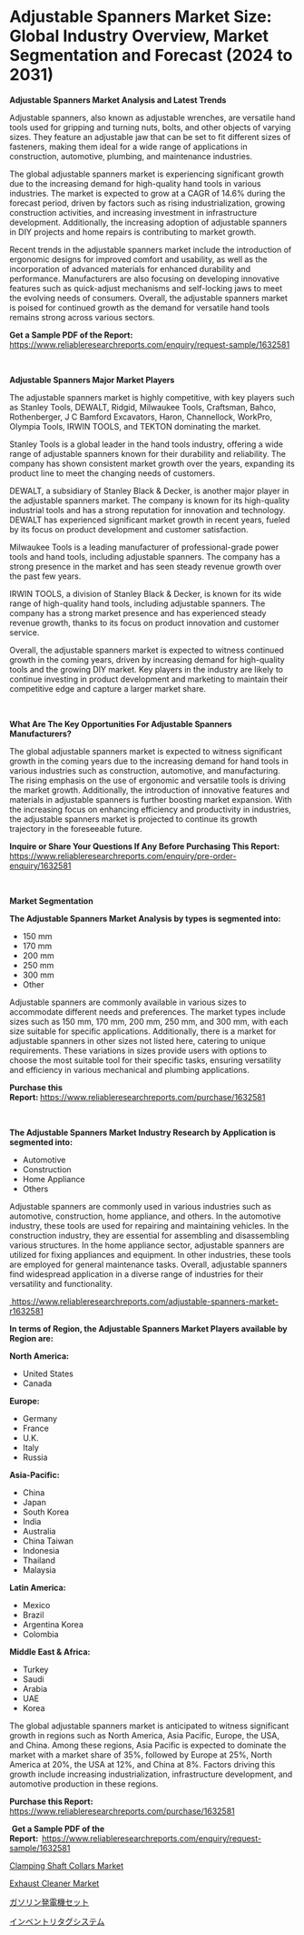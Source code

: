<p><h1>Adjustable Spanners Market Size: Global Industry Overview, Market Segmentation and Forecast (2024 to 2031)</h1></p><p><strong>Adjustable Spanners Market Analysis and Latest Trends</strong></p>
<p><p>Adjustable spanners, also known as adjustable wrenches, are versatile hand tools used for gripping and turning nuts, bolts, and other objects of varying sizes. They feature an adjustable jaw that can be set to fit different sizes of fasteners, making them ideal for a wide range of applications in construction, automotive, plumbing, and maintenance industries.</p><p>The global adjustable spanners market is experiencing significant growth due to the increasing demand for high-quality hand tools in various industries. The market is expected to grow at a CAGR of 14.6% during the forecast period, driven by factors such as rising industrialization, growing construction activities, and increasing investment in infrastructure development. Additionally, the increasing adoption of adjustable spanners in DIY projects and home repairs is contributing to market growth.</p><p>Recent trends in the adjustable spanners market include the introduction of ergonomic designs for improved comfort and usability, as well as the incorporation of advanced materials for enhanced durability and performance. Manufacturers are also focusing on developing innovative features such as quick-adjust mechanisms and self-locking jaws to meet the evolving needs of consumers. Overall, the adjustable spanners market is poised for continued growth as the demand for versatile hand tools remains strong across various sectors.</p></p>
<p><strong>Get a Sample PDF of the Report:&nbsp;</strong> <a href="https://www.reliableresearchreports.com/enquiry/request-sample/1632581">https://www.reliableresearchreports.com/enquiry/request-sample/1632581</a></p>
<p>&nbsp;</p>
<p><strong>Adjustable Spanners Major Market Players</strong></p>
<p><p>The adjustable spanners market is highly competitive, with key players such as Stanley Tools, DEWALT, Ridgid, Milwaukee Tools, Craftsman, Bahco, Rothenberger, J C Bamford Excavators, Haron, Channellock, WorkPro, Olympia Tools, IRWIN TOOLS, and TEKTON dominating the market.</p><p>Stanley Tools is a global leader in the hand tools industry, offering a wide range of adjustable spanners known for their durability and reliability. The company has shown consistent market growth over the years, expanding its product line to meet the changing needs of customers.</p><p>DEWALT, a subsidiary of Stanley Black & Decker, is another major player in the adjustable spanners market. The company is known for its high-quality industrial tools and has a strong reputation for innovation and technology. DEWALT has experienced significant market growth in recent years, fueled by its focus on product development and customer satisfaction.</p><p>Milwaukee Tools is a leading manufacturer of professional-grade power tools and hand tools, including adjustable spanners. The company has a strong presence in the market and has seen steady revenue growth over the past few years.</p><p>IRWIN TOOLS, a division of Stanley Black & Decker, is known for its wide range of high-quality hand tools, including adjustable spanners. The company has a strong market presence and has experienced steady revenue growth, thanks to its focus on product innovation and customer service.</p><p>Overall, the adjustable spanners market is expected to witness continued growth in the coming years, driven by increasing demand for high-quality tools and the growing DIY market. Key players in the industry are likely to continue investing in product development and marketing to maintain their competitive edge and capture a larger market share.</p></p>
<p>&nbsp;</p>
<p><strong>What Are The Key Opportunities For Adjustable Spanners Manufacturers?</strong></p>
<p><p>The global adjustable spanners market is expected to witness significant growth in the coming years due to the increasing demand for hand tools in various industries such as construction, automotive, and manufacturing. The rising emphasis on the use of ergonomic and versatile tools is driving the market growth. Additionally, the introduction of innovative features and materials in adjustable spanners is further boosting market expansion. With the increasing focus on enhancing efficiency and productivity in industries, the adjustable spanners market is projected to continue its growth trajectory in the foreseeable future.</p></p>
<p><strong>Inquire or Share Your Questions If Any Before Purchasing This Report:</strong> <a href="https://www.reliableresearchreports.com/enquiry/pre-order-enquiry/1632581">https://www.reliableresearchreports.com/enquiry/pre-order-enquiry/1632581</a></p>
<p>&nbsp;</p>
<p><strong>Market Segmentation</strong></p>
<p><strong>The Adjustable Spanners Market Analysis by types is segmented into:</strong></p>
<p><ul><li>150 mm</li><li>170 mm</li><li>200 mm</li><li>250 mm</li><li>300 mm</li><li>Other</li></ul></p>
<p><p>Adjustable spanners are commonly available in various sizes to accommodate different needs and preferences. The market types include sizes such as 150 mm, 170 mm, 200 mm, 250 mm, and 300 mm, with each size suitable for specific applications. Additionally, there is a market for adjustable spanners in other sizes not listed here, catering to unique requirements. These variations in sizes provide users with options to choose the most suitable tool for their specific tasks, ensuring versatility and efficiency in various mechanical and plumbing applications.</p></p>
<p><strong>Purchase this Report:&nbsp;</strong><a href="https://www.reliableresearchreports.com/purchase/1632581">https://www.reliableresearchreports.com/purchase/1632581</a></p>
<p>&nbsp;</p>
<p><strong>The Adjustable Spanners Market Industry Research by Application is segmented into:</strong></p>
<p><ul><li>Automotive</li><li>Construction</li><li>Home Appliance</li><li>Others</li></ul></p>
<p><p>Adjustable spanners are commonly used in various industries such as automotive, construction, home appliance, and others. In the automotive industry, these tools are used for repairing and maintaining vehicles. In the construction industry, they are essential for assembling and disassembling various structures. In the home appliance sector, adjustable spanners are utilized for fixing appliances and equipment. In other industries, these tools are employed for general maintenance tasks. Overall, adjustable spanners find widespread application in a diverse range of industries for their versatility and functionality.</p></p>
<p><a href="https://www.reliableresearchreports.com/adjustable-spanners-market-r1632581">&nbsp;https://www.reliableresearchreports.com/adjustable-spanners-market-r1632581</a></p>
<p><strong>In terms of Region, the Adjustable Spanners Market Players available by Region are:</strong></p>
<p>
    <p> <strong> North America: </strong>
        <ul>
            <li>United States</li>
            <li>Canada</li>
        </ul>
        </p> 
    <p> <strong> Europe: </strong>
        <ul>
            <li>Germany</li>
            <li>France</li>
            <li>U.K.</li>
            <li>Italy</li>
            <li>Russia</li>
        </ul>
        </p> 
    <p> <strong> Asia-Pacific: </strong>
        <ul>
            <li>China</li>
            <li>Japan</li>
            <li>South Korea</li>
            <li>India</li>
            <li>Australia</li>
            <li>China Taiwan</li>
            <li>Indonesia</li>
            <li>Thailand</li>
            <li>Malaysia</li>
        </ul>
        </p> 
    <p> <strong> Latin America: </strong>
        <ul>
            <li>Mexico</li>
            <li>Brazil</li>
            <li>Argentina Korea</li>
            <li>Colombia</li>
        </ul>
        </p> 
    <p> <strong> Middle East & Africa: </strong>
        <ul>
            <li>Turkey</li>
            <li>Saudi</li>
            <li>Arabia</li>
            <li>UAE</li>
            <li>Korea</li>
        </ul>
    </p>
    </p>
<p><p>The global adjustable spanners market is anticipated to witness significant growth in regions such as North America, Asia Pacific, Europe, the USA, and China. Among these regions, Asia Pacific is expected to dominate the market with a market share of 35%, followed by Europe at 25%, North America at 20%, the USA at 12%, and China at 8%. Factors driving this growth include increasing industrialization, infrastructure development, and automotive production in these regions.</p></p>
<p><strong>Purchase this Report: </strong><a href="https://www.reliableresearchreports.com/purchase/1632581">https://www.reliableresearchreports.com/purchase/1632581</a></p>
<p>&nbsp;<strong>Get a Sample PDF of the Report:&nbsp;&nbsp;</strong><a href="https://www.reliableresearchreports.com/enquiry/request-sample/1632581">https://www.reliableresearchreports.com/enquiry/request-sample/1632581</a></p>
<p><strong></strong></p>
<p><p><a href="https://github.com/nicholepatriciadoylenwnrjr0/Market-Research-Report-List-2/blob/main/clamping-shaft-collars-market.md">Clamping Shaft Collars Market</a></p><p><a href="https://github.com/sofayahoo2023/Market-Research-Report-List-4/blob/main/exhaust-cleaner-market.md">Exhaust Cleaner Market</a></p><p><a href="https://github.com/schmahlson/Market-Research-Report-List-1/blob/main/497443234643.md">ガソリン発電機セット</a></p><p><a href="https://github.com/mohamedbakry57/Market-Research-Report-List-3/blob/main/419614134644.md">インベントリタグシステム</a></p></p>